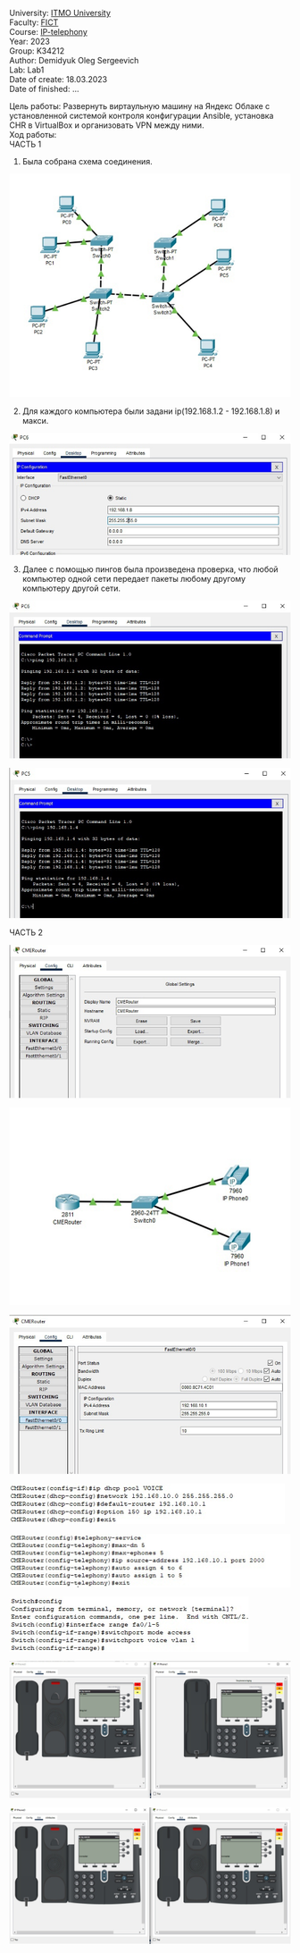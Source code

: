 University: [ITMO University](https://itmo.ru/ru/)  
Faculty: [FICT](https://fict.itmo.ru)  
Course: [IP-telephony](https://github.com/itmo-ict-faculty/ip-telephony)  
Year: 2023  
Group: K34212    
Author: Demidyuk Oleg Sergeevich   
Lab: Lab1   
Date of create: 18.03.2023   
Date of finished: ...   

Цель работы: Развернуть виртаульную машину на Яндекс Облаке с установленной системой контроля конфигурации Ansible, установка CHR в VirtualBox и организовать VPN между ними.  
Ход работы:  
ЧАСТЬ 1 
1. Была собрана схема соединения.
 
![Image text](https://github.com/SilnoEnamored/2022_2023-ip-telephony-k34212-demidyuk_o_s/raw/main/lab1/screenshots/1.jpg)

2. Для каждого компьютера были задани ip(192.168.1.2 - 192.168.1.8) и макси. 

![Image text](https://github.com/SilnoEnamored/2022_2023-ip-telephony-k34212-demidyuk_o_s/raw/main/lab1/screenshots/2.jpg)

3. Далее с помощью пингов была произведена проверка, что любой компьютер одной сети передает пакеты любому другому компьютеру другой сети.

![Image text](https://github.com/SilnoEnamored/2022_2023-ip-telephony-k34212-demidyuk_o_s/raw/main/lab1/screenshots/3.jpg)

![Image text](https://github.com/SilnoEnamored/2022_2023-ip-telephony-k34212-demidyuk_o_s/raw/main/lab1/screenshots/4.jpg)

ЧАСТЬ 2 

![Image text](https://github.com/SilnoEnamored/2022_2023-ip-telephony-k34212-demidyuk_o_s/raw/main/lab1/screenshots/5.jpg)

![Image text](https://github.com/SilnoEnamored/2022_2023-ip-telephony-k34212-demidyuk_o_s/raw/main/lab1/screenshots/6.jpg)

![Image text](https://github.com/SilnoEnamored/2022_2023-ip-telephony-k34212-demidyuk_o_s/raw/main/lab1/screenshots/7.jpg)

![Image text](https://github.com/SilnoEnamored/2022_2023-ip-telephony-k34212-demidyuk_o_s/raw/main/lab1/screenshots/8.jpg)

![Image text](https://github.com/SilnoEnamored/2022_2023-ip-telephony-k34212-demidyuk_o_s/raw/main/lab1/screenshots/9.jpg)

![Image text](https://github.com/SilnoEnamored/2022_2023-ip-telephony-k34212-demidyuk_o_s/raw/main/lab1/screenshots/10.jpg)

![Image text](https://github.com/SilnoEnamored/2022_2023-ip-telephony-k34212-demidyuk_o_s/raw/main/lab1/screenshots/11.jpg)

![Image text](https://github.com/SilnoEnamored/2022_2023-ip-telephony-k34212-demidyuk_o_s/raw/main/lab1/screenshots/12.jpg)
